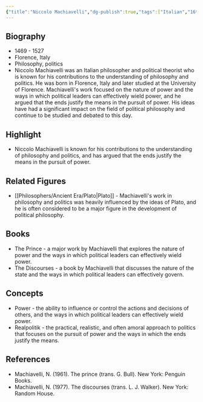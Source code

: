 ```yaml
---
{"title":"Niccolo Machiavelli","dg-publish":true,"tags":["Italian","16th century","renaissance-era","figures"],"born-date":1469,"keywords":"Niccolo Machiavelli, philosophy, politics, Italy","aliases":"Italian philosopher and political theorist","permalink":"/philosophers/rennaissance-era/niccolo-machiavelli/","dgPassFrontmatter":true}
---
```


## Biography

-   1469 - 1527
-   Florence, Italy
-   Philosophy, politics
-   Niccolo Machiavelli was an Italian philosopher and political theorist who is known for his contributions to the understanding of philosophy and politics. He was born in Florence, Italy and later studied at the University of Florence. Machiavelli's work focused on the nature of power and the ways in which political leaders can effectively wield power, and he argued that the ends justify the means in the pursuit of power. His ideas have had a significant impact on the field of political philosophy and continue to be studied and debated to this day.

## Highlight

-   Niccolo Machiavelli is known for his contributions to the understanding of philosophy and politics, and has argued that the ends justify the means in the pursuit of power.

## Related Figures

-   [[Philosophers/Ancient Era/Plato\|Plato]] - Machiavelli's work in philosophy and politics was heavily influenced by the ideas of Plato, and he is often considered to be a major figure in the development of political philosophy.

## Books

-   The Prince - a major work by Machiavelli that explores the nature of power and the ways in which political leaders can effectively wield power.
-   The Discourses - a book by Machiavelli that discusses the nature of the state and the ways in which political leaders can effectively govern.

## Concepts

-   Power - the ability to influence or control the actions and decisions of others, and the ways in which political leaders can effectively wield power.
-   Realpolitik - the practical, realistic, and often amoral approach to politics that focuses on the pursuit of power and the ways in which the ends justify the means.

## References

-   Machiavelli, N. (1961). The prince (trans. G. Bull). New York: Penguin Books.
-   Machiavelli, N. (1977). The discourses (trans. L. J. Walker). New York: Random House.